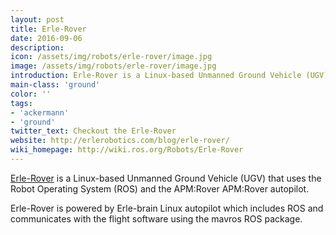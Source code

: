 ```yaml
---
layout: post
title: Erle-Rover
date: 2016-09-06
description:
icon: /assets/img/robots/erle-rover/image.jpg
image: /assets/img/robots/erle-rover/image.jpg
introduction: Erle-Rover is a Linux-based Unmanned Ground Vehicle (UGV) that uses the Robot Operating System (ROS) and the APM:Rover APM:Rover autopilot.
main-class: 'ground'
color: ''
tags:
- 'ackermann'
- 'ground'
twitter_text: Checkout the Erle-Rover
website: http://erlerobotics.com/blog/erle-rover/
wiki_homepage: http://wiki.ros.org/Robots/Erle-Rover
---
```


[Erle-Rover](http://erlerobotics.com/blog/erle-rover) is a Linux-based Unmanned Ground Vehicle (UGV) that uses the Robot Operating System (ROS) and the APM:Rover APM:Rover autopilot.

Erle-Rover is powered by Erle-brain Linux autopilot which includes ROS and communicates with the flight software using the mavros ROS package.
